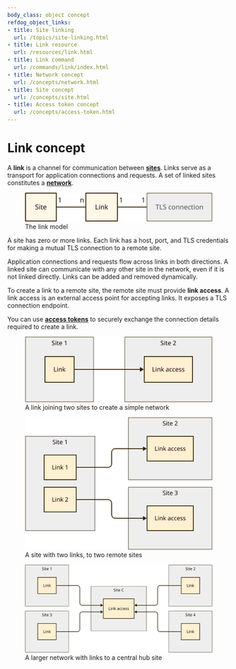 ```yaml
---
body_class: object concept
refdog_object_links:
- title: Site linking
  url: /topics/site-linking.html
- title: Link resource
  url: /resources/link.html
- title: Link command
  url: /commands/link/index.html
- title: Network concept
  url: /concepts/network.html
- title: Site concept
  url: /concepts/site.html
- title: Access token concept
  url: /concepts/access-token.html
---
```


# Link concept

<section>

A **link** is a channel for communication between
**[sites](site.html)**.  Links serve as a transport for application
connections and requests.  A set of linked sites constitutes a
**[network](network.html)**.

<figure>
  <img src="images/link-model.svg"/>
  <figcaption>The link model</figcaption>
</figure>

A site has zero or more links.  Each link has a host, port, and TLS
credentials for making a mutual TLS connection to a remote site.

Application connections and requests flow across links in both
directions.  A linked site can communicate with any other site in
the network, even if it is not linked directly.  Links can be added
and removed dynamically.

To create a link to a remote site, the remote site must provide
**link access**.  A link access is an external access point for
accepting links.  It exposes a TLS connection endpoint.

You can use **[access tokens](access-token.html)** to securely
exchange the connection details required to create a link.

<figure>
  <img src="images/link-1.svg"/>
  <figcaption>A link joining two sites to create a simple network</figcaption>
</figure>

<figure>
  <img src="images/link-2.svg"/>
  <figcaption>A site with two links, to two remote sites</figcaption>
</figure>

<figure>
  <img src="images/link-3.svg"/>
  <figcaption>A larger network with links to a central hub site</figcaption>
</figure>

</section>
